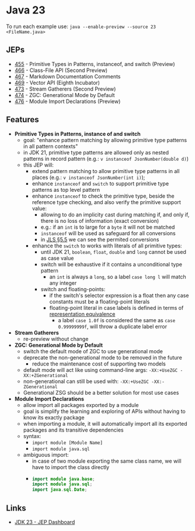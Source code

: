 # Java 23

To run each example use: `java --enable-preview --source 23 <FileName.java>`

## JEPs

* [455](https://openjdk.org/jeps/455) - Primitive Types in Patterns, instanceof, and switch (Preview)
* [466](https://openjdk.org/jeps/466) - Class-File API (Second Preview)
* [467](https://openjdk.org/jeps/467) - Markdown Documentation Comments
* [469](https://openjdk.org/jeps/469) - Vector API (Eighth Incubator)
* [473](https://openjdk.org/jeps/473) - Stream Gatherers (Second Preview)
* [474](https://openjdk.org/jeps/474) - ZGC: Generational Mode by Default
* [476](https://openjdk.org/jeps/476) - Module Import Declarations (Preview)

## Features

* **Primitive Types in Patterns, instance of and switch**
    * goal: "enhance pattern matching by allowing primitive type patterns in all pattern contexts"
    * in JDK 21, primitive type patterns are allowed only as nested patterns in record pattern (e.g.: `v instanceof JsonNumber(double d)`)
    * this JEP will:
        * extend pattern matching to allow primitive type patterns in all places (e.g.: `v instanceof JsonNumber(int i)`);
        * enhance `instanceof` and `switch` to support primitive type patterns as top level pattern
        * enhance `instanceof` to check the primitive type, beside the reference type checking, and also verify the primitive support value:
            * allowing to do an implicity cast during matching if, and only if, there is no loss of information (exact conversion)
            * e.g.: if an `int` is to large for a `byte` it will not be matched
            * `instanceof` will be used as safeguard for all conversions
            * in [JLS §5.5](https://docs.oracle.com/javase/specs/jls/se21/html/jls-5.html#jls-5.5-320) we can see the permited conversions
        * enhance the `switch` to works with literals of all primitive types:
            * until JDK 21, `boolean`, `float`, `double` and `long` cannot be used as case value
            * switch will be exhaustive if it contains a unconditional type pattern
                * an `int` is always a `long`, so a label `case long l` will match any integer
            * switch and floating-points:
                * if the switch's selector expression is a float then any case constants must be a floating-point literals
                * floating-point literal in case labels is defined in terms of [representation equivalence](https://docs.oracle.com/en/java/javase/21/docs/api/java.base/java/lang/Double.html#repEquivalence)
                    * a label `case 1.0f` is considered the same as `case 0.99999999f`, will throw a duplicate label error
* **Stream Gatherers**
    * re-preview without change
* **ZGC: Generational Mode by Default**
    * switch the default mode of ZGC to use generational mode
    * deprecate the non-generational mode to be removed in the future
        * reduce the maintenance cost of supporting two models
    * default mode will act like using command-line args: `-XX:+UseZGC -XX:+ZGenerational`
    * non-generational can still be used with: `-XX:+UseZGC -XX:-ZGenerational`
    * Generational ZSG should be a better solution for most use cases
* **Module Import Declarations**
    * allow import all packages exported by a module
    * goal is simplify the learning and exploring of APIs without having to know its exactly package
    * when importing a module, it will automatically import all its exported packages and its transitive dependencies
    * syntax:
        * `import module [Module Name]`
        * `import module java.sql`
    * ambiguous import:
        * in case of two module exporting the same class name, we will have to import the class directly
        * ```java
          import module java.base;
          import module java.sql;
          import java.sql.Date;
          ```

## Links

* [JDK 23 - JEP Dashboard](https://bugs.openjdk.org/secure/Dashboard.jspa?selectPageId=22205)

